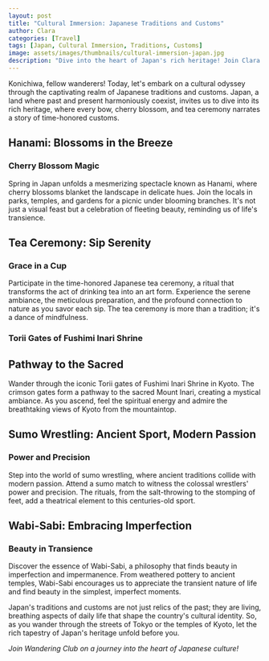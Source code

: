 ```yaml
---
layout: post
title: "Cultural Immersion: Japanese Traditions and Customs"
author: Clara
categories: [Travel]
tags: [Japan, Cultural Immersion, Traditions, Customs]
image: assets/images/thumbnails/cultural-immersion-japan.jpg
description: "Dive into the heart of Japan's rich heritage! Join Clara on a captivating journey to explore the vibrant tapestry of Japanese traditions and customs, where ancient rituals meet modern life."
---
```


Konichiwa, fellow wanderers! Today, let's embark on a cultural odyssey through the captivating realm of Japanese traditions and customs. Japan, a land where past and present harmoniously coexist, invites us to dive into its rich heritage, where every bow, cherry blossom, and tea ceremony narrates a story of time-honored customs.

## Hanami: Blossoms in the Breeze
### Cherry Blossom Magic

Spring in Japan unfolds a mesmerizing spectacle known as Hanami, where cherry blossoms blanket the landscape in delicate hues. Join the locals in parks, temples, and gardens for a picnic under blooming branches. It's not just a visual feast but a celebration of fleeting beauty, reminding us of life's transience.

## Tea Ceremony: Sip Serenity
### Grace in a Cup

Participate in the time-honored Japanese tea ceremony, a ritual that transforms the act of drinking tea into an art form. Experience the serene ambiance, the meticulous preparation, and the profound connection to nature as you savor each sip. The tea ceremony is more than a tradition; it's a dance of mindfulness.

### Torii Gates of Fushimi Inari Shrine
## Pathway to the Sacred

Wander through the iconic Torii gates of Fushimi Inari Shrine in Kyoto. The crimson gates form a pathway to the sacred Mount Inari, creating a mystical ambiance. As you ascend, feel the spiritual energy and admire the breathtaking views of Kyoto from the mountaintop.

## Sumo Wrestling: Ancient Sport, Modern Passion
### Power and Precision

Step into the world of sumo wrestling, where ancient traditions collide with modern passion. Attend a sumo match to witness the colossal wrestlers' power and precision. The rituals, from the salt-throwing to the stomping of feet, add a theatrical element to this centuries-old sport.

## Wabi-Sabi: Embracing Imperfection
### Beauty in Transience

Discover the essence of Wabi-Sabi, a philosophy that finds beauty in imperfection and impermanence. From weathered pottery to ancient temples, Wabi-Sabi encourages us to appreciate the transient nature of life and find beauty in the simplest, imperfect moments.

Japan's traditions and customs are not just relics of the past; they are living, breathing aspects of daily life that shape the country's cultural identity. So, as you wander through the streets of Tokyo or the temples of Kyoto, let the rich tapestry of Japan's heritage unfold before you.

*Join Wandering Club on a journey into the heart of Japanese culture!*
